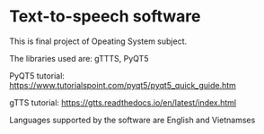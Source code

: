 # Text-to-speech software 
This is final project of Opeating System subject.

The libraries used are: gTTTS, PyQT5

PyQT5 tutorial: https://www.tutorialspoint.com/pyqt5/pyqt5_quick_guide.htm

gTTS tutorial: https://gtts.readthedocs.io/en/latest/index.html

Languages supported by the software are English and Vietnamses

